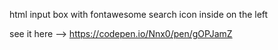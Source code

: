 html input box with fontawesome search icon inside on the left

see it here --> https://codepen.io/Nnx0/pen/gOPJamZ

